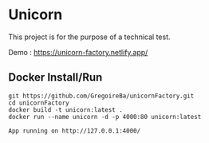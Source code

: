 # Unicorn

This project is for the purpose of a technical test.

Demo : https://unicorn-factory.netlify.app/

## Docker Install/Run

```
git https://github.com/GregoireBa/unicornFactory.git
cd unicornFactory
docker build -t unicorn:latest .
docker run --name unicorn -d -p 4000:80 unicorn:latest
```

`App running on http://127.0.0.1:4000/`

